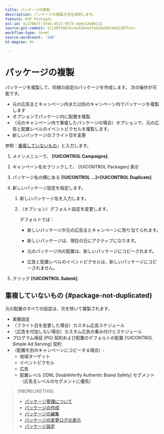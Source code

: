 ```yaml
---
title: パッケージの複製
description: パッケージの複製方法を説明します。
feature: DSP Packages
exl-id: 4c37883f-5feb-4513-9573-ed4e32606132
source-git-commit: 1c13874967ec4ad264e5fa6a5e0dfeb6120f53cc
workflow-type: tm+mt
source-wordcount: '246'
ht-degree: 0%

---
```


# パッケージの複製

パッケージを複製して、同様の設定のパッケージを作成します。 次の操作が可能です。

* 元の広告主とキャンペーン内または別のキャンペーン内でパッケージを複製します
* オプションでパッケージ内に配置を複製
* （元のキャンペーン内で重複したパッケージの場合）オプションで、元の広告と配置レベルのイベントピクセルを複製します。
* 新しいパッケージのフライト日を変更

参照：[重複していないもの](#package-not-duplicated)」と入力します。

1. メインメニューで、 **[!UICONTROL Campaigns]**.

1. キャンペーン名をクリックして、 [!UICONTROL Packages] 表示

1. パッケージ名の横にある  **[!UICONTROL ...]>[!UICONTROL Duplicate]**.

1. 新しいパッケージ設定を指定します。

   1. 新しいパッケージ名を入力します。

   1. （オプション）デフォルト設定を変更します。

      デフォルトでは：

      * 新しいパッケージが元の広告主とキャンペーンに割り当てられます。

      * 新しいパッケージは、現在の日にアクティブになります。<!-- and the flight continues for NN  days. -->

      * 元のパッケージ内の配置は、新しいパッケージにコピーされます。

      * 広告と配置レベルのイベントピクセルは、新しいパッケージにコピーされません。

1. クリック **[!UICONTROL Submit]**.

## 重複していないもの {#package-not-duplicated}

元の配置のすべての設定は、次を除いて複製されます。

* 実験設定
* （フライト日を変更した場合）カスタム広告スケジュール
* （広告を付加しない場合）カスタム広告の重み付けとスケジュール
* プログラム保証 (PG) 契約および配置のデフォルトの配置 [!UICONTROL Simple Ad Serving] 契約
* （配置を別のキャンペーンにコピーする場合）:
   * 地域ターゲット
   * イベントピクセル
   * 広告
   * 配置レベル [!DNL DoubleVerify Authentic Brand Safety] セグメント（広告主レベルのセグメントに優先）

>[!MORELIKETHIS]
>
>* [パッケージ管理について](package-about.md)
>* [パッケージの作成](package-create.md)
>* [パッケージの編集](package-edit.md)
>* [パッケージの変更ログの表示](package-change-log.md)
>* [パッケージ設定](package-settings.md)

